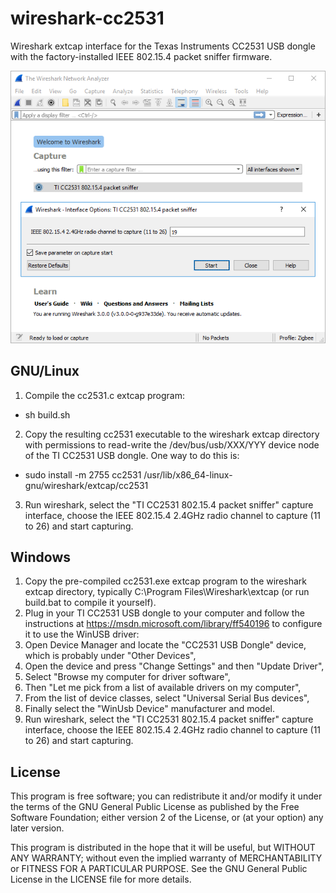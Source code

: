 # wireshark-cc2531

Wireshark extcap interface for the Texas Instruments CC2531 USB dongle with the factory-installed IEEE 802.15.4 packet sniffer firmware.

![Screenshot](screenshot.png)

## GNU/Linux

1. Compile the cc2531.c extcap program:
  * sh build.sh
2. Copy the resulting cc2531 executable to the wireshark extcap directory with permissions to read-write the /dev/bus/usb/XXX/YYY device node of the TI CC2531 USB dongle. One way to do this is:
  * sudo install -m 2755 cc2531 /usr/lib/x86_64-linux-gnu/wireshark/extcap/cc2531
3. Run wireshark, select the "TI CC2531 802.15.4 packet sniffer" capture interface, choose the IEEE 802.15.4 2.4GHz radio channel to capture (11 to 26) and start capturing.

## Windows

1. Copy the pre-compiled cc2531.exe extcap program to the wireshark extcap directory, typically C:\Program Files\Wireshark\extcap (or run build.bat to compile it yourself).
2. Plug in your TI CC2531 USB dongle to your computer and follow the instructions at https://msdn.microsoft.com/library/ff540196 to configure it to use the WinUSB driver:
  1. Open Device Manager and locate the "CC2531 USB Dongle" device, which is probably under "Other Devices",
  2. Open the device and press "Change Settings" and then "Update Driver",
  3. Select "Browse my computer for driver software",
  4. Then "Let me pick from a list of available drivers on my computer",
  5. From the list of device classes, select "Universal Serial Bus devices",
  6. Finally select the "WinUsb Device" manufacturer and model.
3. Run wireshark, select the "TI CC2531 802.15.4 packet sniffer" capture interface, choose the IEEE 802.15.4 2.4GHz radio channel to capture (11 to 26) and start capturing.

## License

This program is free software; you can redistribute it and/or modify
it under the terms of the GNU General Public License as published by
the Free Software Foundation; either version 2 of the License, or
(at your option) any later version.

This program is distributed in the hope that it will be useful,
but WITHOUT ANY WARRANTY; without even the implied warranty of
MERCHANTABILITY or FITNESS FOR A PARTICULAR PURPOSE.  See the
GNU General Public License in the LICENSE file for more details.

